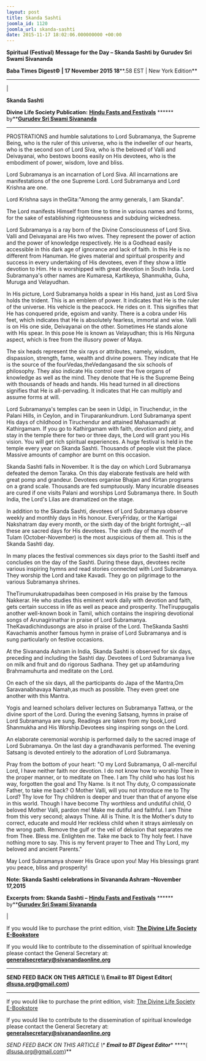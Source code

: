 ```yaml
---
layout: post
title: Skanda Sashti
joomla_id: 1120
joomla_url: skanda-sashti
date: 2015-11-17 18:02:06.000000000 +00:00
---
```

  

















































**Spiritual (Festival) Message for the Day – Skanda Sashti by Gurudev Sri Swami Sivananda**

 **Baba Times Digest© | 17 November 2015 18****.58 EST | New York Edition**

* * *

| 

**Skanda Sashti**

**Divine Life Society Publication:** [**Hindu Fasts and Festivals**](http://www.dlshq.org/religions/skanda.htm) ****** by**[**Gurudev Sri Swami Sivananda**](http://www.dlshq.org/saints/siva.htm)

****

PROSTRATIONS and humble salutations to Lord Subramanya, the Supreme Being, who is the ruler of this universe, who is the indweller of our hearts, who is the second son of Lord Siva, who is the beloved of Valli and Deivayanai, who bestows boons easily on His devotees, who is the embodiment of power, wisdom, love and bliss.



Lord Subramanya is an incarnation of Lord Siva. All incarnations are manifestations of the one Supreme Lord. Lord Subramanya and Lord Krishna are one.



Lord Krishna says in theGita:"Among the army generals, I am Skanda".



The Lord manifests Himself from time to time in various names and forms, for the sake of establishing righteousness and subduing wickedness.



Lord Subramanya is a ray born of the Divine Consciousness of Lord Siva. Valli and Deivayanai are His two wives. They represent the power of action and the power of knowledge respectively. He is a Godhead easily accessible in this dark age of ignorance and lack of faith. In this He is no different from Hanuman. He gives material and spiritual prosperity and success in every undertaking of His devotees, even if they show a little devotion to Him. He is worshipped with great devotion in South India. Lord Subramanya's other names are Kumaresa, Kartikeya, Shanmukha, Guha, Muruga and Velayudhan.



In His picture, Lord Subramanya holds a spear in His hand, just as Lord Siva holds the trident. This is an emblem of power. It indicates that He is the ruler of the universe. His vehicle is the peacock. He rides on it. This signifies that He has conquered pride, egoism and vanity. There is a cobra under His feet, which indicates that He is absolutely fearless, immortal and wise. Valli is on His one side, Deivayanai on the other. Sometimes He stands alone with His spear. In this pose He is known as Velayudhan; this is His Nirguna aspect, which is free from the illusory power of Maya.



The six heads represent the six rays or attributes, namely, wisdom, dispassion, strength, fame, wealth and divine powers. They indicate that He is the source of the fourVedas,theVedangasand the six schools of philosophy. They also indicate His control over the five organs of knowledge as well as the mind. They denote that He is the Supreme Being with thousands of heads and hands. His head turned in all directions signifies that He is all-pervading. It indicates that He can multiply and assume forms at will.



Lord Subramanya's temples can be seen in Udipi, in Tiruchendur, in the Palani Hills, in Ceylon, and in Tiruparankundrum. Lord Subramanya spent His days of childhood in Tiruchendur and attained Mahasamadhi at Kathirgamam. If you go to Kathirgamam with faith, devotion and piety, and stay in the temple there for two or three days, the Lord will grant you His vision. You will get rich spiritual experiences. A huge festival is held in the temple every year on Skanda Sashti. Thousands of people visit the place. Massive amounts of camphor are burnt on this occasion.

Skanda Sashti falls in November. It is the day on which Lord Subramanya defeated the demon Taraka. On this day elaborate festivals are held with great pomp and grandeur. Devotees organise Bhajan and Kirtan programs on a grand scale. Thousands are fed sumptuously. Many incurable diseases are cured if one visits Palani and worships Lord Subramanya there. In South India, the Lord's Lilas are dramatized on the stage.



In addition to the Skanda Sashti, devotees of Lord Subramanya observe weekly and monthly days in His honour. EveryFriday, or the Kartigai Nakshatram day every month, or the sixth day of the bright fortnight,--all these are sacred days for His devotees. The sixth day of the month of Tulam (October-November) is the most auspicious of them all. This is the Skanda Sashti day.



In many places the festival commences six days prior to the Sashti itself and concludes on the day of the Sashti. During these days, devotees recite various inspiring hymns and read stories connected with Lord Subramanya. They worship the Lord and take Kavadi. They go on pilgrimage to the various Subramanya shrines.



TheTirumurukatrupadaihas been composed in His praise by the famous Nakkerar. He who studies this eminent work daily with devotion and faith, gets certain success in life as well as peace and prosperity. TheTiruppugalis another well-known book in Tamil, which contains the inspiring devotional songs of Arunagirinathar in praise of Lord Subramanya. TheKavadichindusongs are also in praise of the Lord. TheSkanda Sashti Kavachamis another famous hymn in praise of Lord Subramanya and is sung particularly on festive occasions.



At the Sivananda Ashram in India, Skanda Sashti is observed for six days, preceding and including the Sashti day. Devotees of Lord Subramanya live on milk and fruit and do rigorous Sadhana. They get up at4amduring Brahmamuhurta and meditate on the Lord.



On each of the six days, all the participants do Japa of the Mantra,Om Saravanabhavaya Namah,as much as possible. They even greet one another with this Mantra.



Yogis and learned scholars deliver lectures on Subramanya Tattwa, or the divine sport of the Lord. During the evening Satsang, hymns in praise of Lord Subramanya are sung. Readings are taken from my book,Lord Shanmukha and His Worship.Devotees sing inspiring songs on the Lord.



An elaborate ceremonial worship is performed daily to the sacred image of Lord Subramanya. On the last day a grandhavanis performed. The evening Satsang is devoted entirely to the adoration of Lord Subramanya.



Pray from the bottom of your heart: "O my Lord Subramanya, O all-merciful Lord, I have neither faith nor devotion. I do not know how to worship Thee in the proper manner, or to meditate on Thee. I am Thy child who has lost his way, forgotten the goal and Thy Name. Is it not Thy duty, O compassionate Father, to take me back? O Mother Valli, will you not introduce me to Thy Lord? Thy love for Thy children is deeper and truer than that of anyone else in this world. Though I have become Thy worthless and undutiful child, O beloved Mother Valli, pardon me! Make me dutiful and faithful. I am Thine from this very second; always Thine. All is Thine. It is the Mother's duty to correct, educate and mould Her reckless child when it strays aimlessly on the wrong path. Remove the gulf or the veil of delusion that separates me from Thee. Bless me. Enlighten me. Take me back to Thy holy feet. I have nothing more to say. This is my fervent prayer to Thee and Thy Lord, my beloved and ancient Parents."



May Lord Subramanya shower His Grace upon you! May His blessings grant you peace, bliss and prosperity!



**Note: Skanda Sashti celebrations in Sivananda Ashram –November 17,2015**



**Excerpts from: Skanda Sashti –** [**Hindu Fasts and Festivals**](http://www.dlshq.org/religions/skanda.htm) ****** by**[**Gurudev Sri Swami Sivananda**](http://www.dlshq.org/saints/siva.htm)

 |



If you would like to purchase the print edition, visit: **[The Divine Life Society E-Bookstore](http://www.dlshq.org/download/download.htm)**

If you would like to contribute to the dissemination of spiritual knowledge please contact the General Secretary at: [](mailto:%20%3Cscript%20type=%27text/javascript%27%3E%20%3C%21--%20var%20prefix%20=%20%27ma%27%20+%20%27il%27%20+%20%27to%27;%20var%20path%20=%20%27hr%27%20+%20%27ef%27%20+%20%27=%27;%20var%20addy57016%20=%20%27generalsecretary%27%20+%20%27@%27;%20addy57016%20=%20addy57016%20+%20%27sivanandaonline%27%20+%20%27.%27%20+%20%27org%27;%20document.write%28%27%3Ca%20%27%20+%20path%20+%20%27%5C%27%27%20+%20prefix%20+%20%27:%27%20+%20addy57016%20+%20%27%5C%27%3E%27%29;%20document.write%28addy57016%29;%20document.write%28%27%3C%5C/a%3E%27%29;%20//--%3E%5Cn%20%3C/script%3E%3Cscript%20type=%27text/javascript%27%3E%20%3C%21--%20document.write%28%27%3Cspan%20style=%5C%27display:%20none;%5C%27%3E%27%29;%20//--%3E%20%3C/script%3EThis%20email%20address%20is%20being%20protected%20from%20spambots.%20You%20need%20JavaScript%20enabled%20to%20view%20it.%20%3Cscript%20type=%27text/javascript%27%3E%20%3C%21--%20document.write%28%27%3C/%27%29;%20document.write%28%27span%3E%27%29;%20//--%3E%20%3C/script%3E?subject=Contribution%20to%20Dissemination%20of%20Spiritual%20Knowledge) **generalsecretary@sivanandaonline.org**

****

**SEND FEED BACK ON THIS ARTICLE \\\ Email to BT Digest Editor[](mailto:%20%3Cscript%20type=%27text/javascript%27%3E%20%3C%21--%20var%20prefix%20=%20%27ma%27%20+%20%27il%27%20+%20%27to%27;%20var%20path%20=%20%27hr%27%20+%20%27ef%27%20+%20%27=%27;%20var%20addy72654%20=%20%27dlsusa.org%27%20+%20%27@%27;%20addy72654%20=%20addy72654%20+%20%27gmail%27%20+%20%27.%27%20+%20%27com%27;%20document.write%28%27%3Ca%20%27%20+%20path%20+%20%27%5C%27%27%20+%20prefix%20+%20%27:%27%20+%20addy72654%20+%20%27%5C%27%3E%27%29;%20document.write%28addy72654%29;%20document.write%28%27%3C%5C/a%3E%27%29;%20//--%3E%5Cn%20%3C/script%3E%3Cscript%20type=%27text/javascript%27%3E%20%3C%21--%20document.write%28%27%3Cspan%20style=%5C%27display:%20none;%5C%27%3E%27%29;%20//--%3E%20%3C/script%3EThis%20email%20address%20is%20being%20protected%20from%20spambots.%20You%20need%20JavaScript%20enabled%20to%20view%20it.%20%3Cscript%20type=%27text/javascript%27%3E%20%3C%21--%20document.write%28%27%3C/%27%29;%20document.write%28%27span%3E%27%29;%20//--%3E%20%3C/script%3E?subject=DLS%20Posts)( [dlsusa.org@gmail.com](mailto:dlsusa.org@gmail.com))**



* * *



  

If you would like to purchase the print edition, visit: [The Divine Life Society E-Bookstore](http://www.dlshq.org/download/download.htm)

If you would like to contribute to the dissemination of spiritual knowledge please contact the General Secretary at: **[generalsecretary@sivanandaonline.org](mailto:generalsecretary@sivanandaonline.org)**

**SEND FEED BACK ON THIS ARTICLE \\\**  **Email to BT Digest Editor**** [](mailto:%20%3Cscript%20type=%27text/javascript%27%3E%20%3C%21--%20var%20prefix%20=%20%27ma%27%20+%20%27il%27%20+%20%27to%27;%20var%20path%20=%20%27hr%27%20+%20%27ef%27%20+%20%27=%27;%20var%20addy72654%20=%20%27dlsusa.org%27%20+%20%27@%27;%20addy72654%20=%20addy72654%20+%20%27gmail%27%20+%20%27.%27%20+%20%27com%27;%20document.write%28%27%3Ca%20%27%20+%20path%20+%20%27%5C%27%27%20+%20prefix%20+%20%27:%27%20+%20addy72654%20+%20%27%5C%27%3E%27%29;%20document.write%28addy72654%29;%20document.write%28%27%3C%5C/a%3E%27%29;%20//--%3E%5Cn%20%3C/script%3E%3Cscript%20type=%27text/javascript%27%3E%20%3C%21--%20document.write%28%27%3Cspan%20style=%5C%27display:%20none;%5C%27%3E%27%29;%20//--%3E%20%3C/script%3EThis%20email%20address%20is%20being%20protected%20from%20spambots.%20You%20need%20JavaScript%20enabled%20to%20view%20it.%20%3Cscript%20type=%27text/javascript%27%3E%20%3C%21--%20document.write%28%27%3C/%27%29;%20document.write%28%27span%3E%27%29;%20//--%3E%20%3C/script%3E?subject=DLS%20Posts)****( [dlsusa.org@gmail.com](mailto:dlsusa.org@gmail.com))**  
